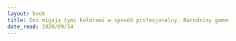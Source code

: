 ```yaml
---
layout: book
title: Oni migają tymi kolorami w sposób profesjonalny. Narodziny gamedevu z ducha demosceny w Polsce
date_read: 2020/09/14
---
```

